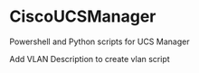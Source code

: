 # CiscoUCSManager
Powershell and Python scripts for UCS Manager

Add VLAN Description to create vlan script
